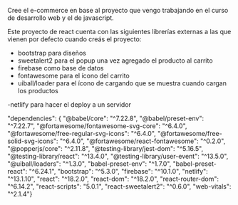 Cree el e-commerce en base al proyecto que vengo trabajando en el curso de desarrollo web y el de javascript.

Este proyecto de react cuenta con las siguientes librerías externas a las que vienen por defecto cuando creás el proyecto:

- bootstrap para diseños
- sweetalert2 para el popup una vez agregado el producto al carrito
- firebase como base de datos
- fontawesome para el ícono del carrito
- uiball/loader para el ícono de cargando que se muestra cuando cargan los productos

-netlify para hacer el deploy a un servidor

 "dependencies": {
    "@babel/core": "^7.22.8",
    "@babel/preset-env": "^7.22.7",
    "@fortawesome/fontawesome-svg-core": "^6.4.0",
    "@fortawesome/free-regular-svg-icons": "^6.4.0",
    "@fortawesome/free-solid-svg-icons": "^6.4.0",
    "@fortawesome/react-fontawesome": "^0.2.0",
    "@popperjs/core": "^2.11.8",
    "@testing-library/jest-dom": "^5.16.5",
    "@testing-library/react": "^13.4.0",
    "@testing-library/user-event": "^13.5.0",
    "@uiball/loaders": "^1.3.0",
    "babel-preset-env": "^1.7.0",
    "babel-preset-react": "^6.24.1",
    "bootstrap": "^5.3.0",
    "firebase": "^10.1.0",
    "netlify": "^13.1.10",
    "react": "^18.2.0",
    "react-dom": "^18.2.0",
    "react-router-dom": "^6.14.2",
    "react-scripts": "5.0.1",
    "react-sweetalert2": "^0.6.0",
    "web-vitals": "^2.1.4"}
